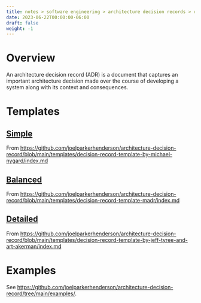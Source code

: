 ```yaml
---
title: notes > software engineering > architecture decision records > overview
date: 2023-06-22T00:00:00-06:00
draft: false
weight: -1
---
```


# Overview
An architecture decision record (ADR) is a document that captures an important architecture decision made over the course of developing a system along with its context and consequences.

# Templates
## [Simple](../template-simple/)
From https://github.com/joelparkerhenderson/architecture-decision-record/blob/main/templates/decision-record-template-by-michael-nygard/index.md

## [Balanced](../template-balanced/)
From https://github.com/joelparkerhenderson/architecture-decision-record/blob/main/templates/decision-record-template-madr/index.md

## [Detailed](../template-detailed/)
From https://github.com/joelparkerhenderson/architecture-decision-record/blob/main/templates/decision-record-template-by-jeff-tyree-and-art-akerman/index.md

# Examples
See https://github.com/joelparkerhenderson/architecture-decision-record/tree/main/examples/.
